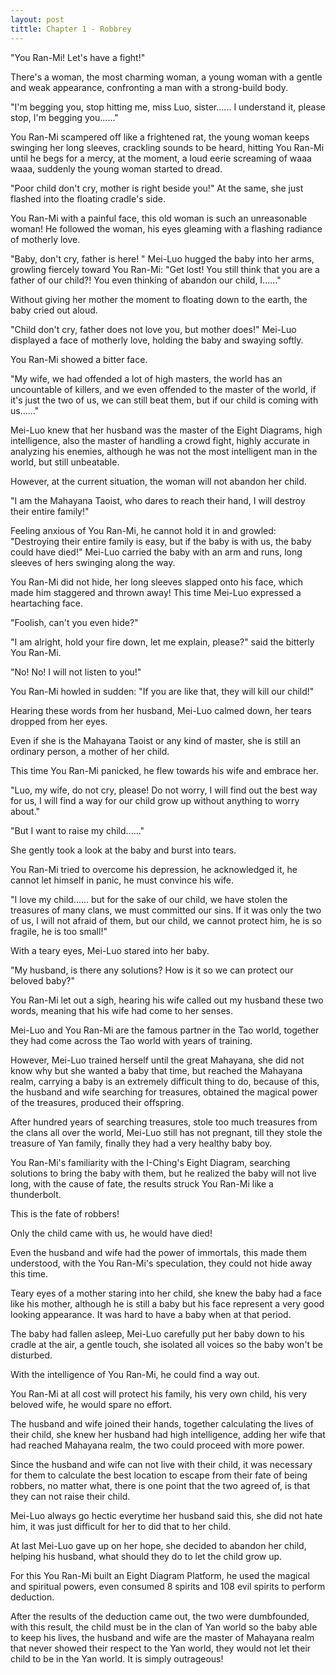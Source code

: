 ```yaml
---
layout: post
tittle: Chapter 1 - Robbrey
---
```

<p>"You Ran-Mi! Let's have a fight!"</p>

<p>There's a woman, the most charming woman, a young woman with a gentle and weak appearance, confronting a man with a strong-build body. </p>

<p>"I'm begging you, stop hitting me, miss Luo, sister...... I understand it, please stop, I'm begging you......"</p>

<p>You Ran-Mi scampered off like a frightened rat, the young woman keeps swinging her long sleeves, crackling sounds to be heard, hitting You Ran-Mi until he begs for a mercy, at the moment, a loud eerie screaming of waaa waaa, suddenly the young woman started to dread.</p>
<!--more-->
<p>"Poor child don't cry, mother is right beside you!" At the same, she just flashed into the floating cradle's side.</p>

<p>You Ran-Mi with a painful face, this old woman is such an unreasonable woman! He followed the woman, his eyes gleaming with a flashing radiance of motherly love.</p>

<p>"Baby, don't cry, father is here! " Mei-Luo hugged the baby into her arms, growling fiercely toward You Ran-Mi: "Get lost! You still think that you are a father of our child?! You even thinking of abandon our child, I......"</p>

<p>Without giving her mother the moment to floating down to the earth, the baby cried out aloud. </p>

<p>"Child don't cry, father does not love you, but mother does!" Mei-Luo displayed a face of motherly love, holding the baby and swaying softly.</p>

<p>You Ran-Mi showed a bitter face.</p>

<p>"My wife, we had offended a lot of high masters, the world has an uncountable of killers, and we even offended to the master of the world, if it's just the two of us, we can still beat them, but if our child is coming with us......"</p>

<p>Mei-Luo knew that her husband was the master of the Eight Diagrams, high intelligence, also the master of handling a crowd fight, highly accurate in analyzing his enemies, although he was not the most intelligent man in the world, but still unbeatable.</p>

<p>However, at the current situation, the woman will not abandon her child.</p>

<p>"I am the Mahayana Taoist, who dares to reach their hand, I will destroy their entire family!"</p>

<p>Feeling anxious of You Ran-Mi, he cannot hold it in and growled: "Destroying their entire family is easy, but if the baby is with us, the baby could have died!" Mei-Luo carried the baby with an arm and runs, long sleeves of hers swinging along the way. </p>

<p>You Ran-Mi did not hide, her long sleeves slapped onto his face, which made him staggered and thrown away! This time Mei-Luo expressed a heartaching face.</p>

<p>"Foolish, can't you even hide?"</p>

<p>"I am alright, hold your fire down, let me explain, please?" said the bitterly You Ran-Mi.</p>

<p>"No! No! I will not listen to you!"</p>

<p>You Ran-Mi howled in sudden: "If you are like that, they will kill our child!"</p>

<p>Hearing these words from her husband, Mei-Luo calmed down, her tears dropped from her eyes. </p>

<p>Even if she is the Mahayana Taoist or any kind of master, she is still an ordinary person, a mother of her child.</p>

<p>This time You Ran-Mi panicked, he flew towards his wife and embrace her.</p>

<p>"Luo, my wife, do not cry, please! Do not worry, I will find out the best way for us, I will find a way for our child grow up without anything to worry about."</p>

<p>"But I want to raise my child......"</p>

<p>She gently took a look at the baby and burst into tears.</p>

<p>You Ran-Mi tried to overcome his depression, he acknowledged it, he cannot let himself in panic, he must convince his wife.</p>

<p>"I love my child...... but for the sake of our child, we have stolen the treasures of many clans, we must committed our sins. If it was only the two of us, I will not afraid of them, but our child, we cannot protect him, he is so fragile, he is too small!"</p>

<p>With a teary eyes, Mei-Luo stared into her baby.</p>

<p>"My husband, is there any solutions? How is it so we can protect our beloved baby?"</p>

<p>You Ran-Mi let out a sigh, hearing his wife called out my husband these two words, meaning that his wife had come to her senses.</p>

<p>Mei-Luo and You Ran-Mi are the famous partner in the Tao world, together they had come across the Tao world with years of training.</p>

<p>However, Mei-Luo trained herself until the great Mahayana, she did not know why but she wanted a baby that time, but reached the Mahayana realm, carrying a baby is an extremely difficult thing to do, because of this, the husband and wife searching for treasures, obtained the magical power of the treasures, produced their offspring.</p>

<p>After hundred years of searching treasures, stole too much treasures from the clans all over the world, Mei-Luo still has not pregnant, till they stole the treasure of Yan family, finally they had a very healthy baby boy.</p>

<p>You Ran-Mi's familiarity with the I-Ching's Eight Diagram, searching solutions to bring the baby with them, but he realized the baby will not live long, with the cause of fate, the results struck You Ran-Mi like a thunderbolt.</p>

<p>This is the fate of robbers!</p>

<p>Only the child came with us, he would have died!</p>

<p>Even the husband and wife had the power of immortals, this made them understood, with the You Ran-Mi's speculation, they could not hide away this time.</p>

<p>Teary eyes of a mother staring into her child, she knew the baby had a face like his mother, although he is still a baby but his face represent a very good looking appearance. It was hard to have a baby when at that period.</p>

<p>The baby had fallen asleep, Mei-Luo carefully put her baby down to his cradle at the air, a gentle touch, she isolated all voices so the baby won't be disturbed.</p>

<p>With the intelligence of You Ran-Mi, he could find a way out. </p>

<p>You Ran-Mi at all cost will protect his family, his very own child, his very beloved wife, he would spare no effort.</p>

<p>The husband and wife joined their hands, together calculating the lives of their child, she knew her husband had high intelligence, adding her wife that had reached Mahayana realm, the two could proceed with more power.</p>

<p>Since the husband and wife can not live with their child, it was necessary for them to calculate the best location to escape from their fate of being robbers, no matter what, there is one point that the two agreed of, is that they can not raise their child.</p>

<p>Mei-Luo always go hectic everytime her husband said this, she did not hate him, it was just difficult for her to did that to her child.</p>

<p>At last Mei-Luo gave up on her hope, she decided to abandon her child, helping his husband, what should they do to let the child grow up.</p>

<p>For this You Ran-Mi built an Eight Diagram Platform, he used the magical and spiritual powers, even consumed 8 spirits and 108 evil spirits to perform deduction.</p>

<p>After the results of the deduction came out, the two were dumbfounded, with this result, the child must be in the clan of Yan world so the baby able to keep his lives, the husband and wife are the master of Mahayana realm that never showed their respect to the Yan world, they would not let their child to be in the Yan world. It is simply outrageous!</p>

<br />
